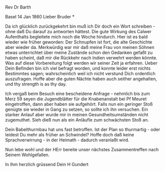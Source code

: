 Rev Dr Barth

 Basel 14 Jan 1860
Lieber Bruder <Barth>*

Da ich glücklich zurückgekehrt bin muß ich Dir doch ein Wort schreiben - ohne daß Du darauf zu antworten hättest. Die gute Wirkung des Calwer Aufenthalts begleitete mich noch die Woche hindurch. Hier ist es bald wieder wie früher geworden: Der Schnupfen ist fort, die alte Geschichte aber wieder da. Merkwürdig war mir daß meine Frau von meinen Söhnen etwas unterrichtet über meine Zustände schon den Gedanken gefaßt zu haben scheint, daß mir die Rückkehr nach Indien verwehrt werden könnte. Was auf diese Vorbereitung folgt werden wir seiner Zeit ja erfahren. Ueber Dein Befinden bin ich viel befragt worden, und konnte leider erst nichts Bestimmtes sagen; wahrscheinlich weil ich nicht verstund Dich ordentlich auszufragen. Hoffe aber die guten Nächte haben auch seither angehalten, und thy strength is as thy day.

Ich vergaß beim Besuch eine bescheidene Anfrage - nehmlich bis zum Merz 59 seyen die Jugendblätter für die Knabenanstalt bei Pf Meuret eingetroffen, dann aber haben sie aufgehört. Falls nun ein geringer Stoß genügte sie wieder in Gang zu setzen, so sollte ich ihn versuchen. Ein starker Anlauf aber wurde mir in meinen Gesundheitsumständen nicht zugemuthet. Sieh dieß nun als ein Anläufle zum schwächsten Stoß an.

Dein Babelthurmbau hat uns fast betroffen. Ist der Plan so thurmartig - oder leidest Du mehr als früher an Schwindel? Hoffe doch daß keine Sprachverwirrung - in der Heimath - dadurch veranlaßt wird.

Nun lebe wohl und der HErr bereite unser nächstes Zusammentreffen nach Seinem Wohlgefallen.

 In Ihm herzlich grüssend
 Dein H Gundert

